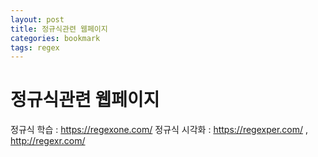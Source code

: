 ```yaml
---
layout: post
title: 정규식관련 웹페이지
categories: bookmark
tags: regex
---
```


# 정규식관련 웹페이지



정규식 학습 : https://regexone.com/
정규식 시각화 : https://regexper.com/ , http://regexr.com/